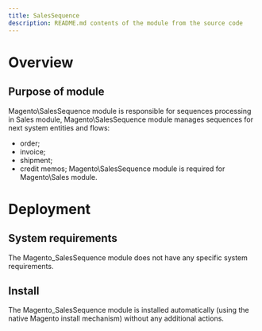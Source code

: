 ```yaml
---
title: SalesSequence
description: README.md contents of the module from the source code
---
```


# Overview

## Purpose of module

Magento\SalesSequence module is responsible for sequences processing in Sales module,
Magento\SalesSequence module manages sequences for next system entities and flows:

* order;
* invoice;
* shipment;
* credit memos;
Magento\SalesSequence module is required for Magento\Sales module.

# Deployment

## System requirements

The Magento_SalesSequence module does not have any specific system requirements.

## Install

The Magento_SalesSequence module is installed automatically (using the native Magento install mechanism) without any additional actions.
